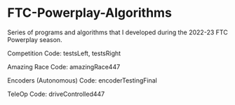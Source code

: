 # FTC-Powerplay-Algorithms
Series of programs and algorithms that I developed during the 2022-23 FTC Powerplay season.

Competition Code: testsLeft, testsRight <br />

Amazing Race Code: amazingRace447 <br />

Encoders (Autonomous) Code: encoderTestingFinal <br />

TeleOp Code: driveControlled447 <br />

